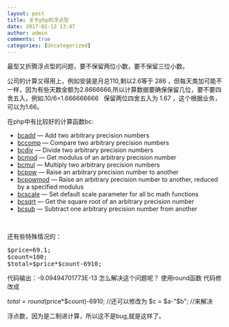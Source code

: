 ```yaml
---
layout: post
title: 关于php的浮点型
date: 2017-02-12 13:47
author: admin
comments: true
categories: [Uncategorized]
---
```

最型又折腾浮点型的问题，要不保留两位小数，要不保留三位小数。

公司的计算又得用上，例如安装是月总110,剩以2.6等于 286 ，但每天类加可能不一样，因为有些天数金额为2.8666666,所以计算数据要确保保留几位，要不要四舍五入，例如.10/6=1.666666666   保留两位四舍五入为 1.67 ，这个根据业务，可以为1.66。

在php中有比较好的计算函数bc:
<ul class="ul1">
 	<li class="li1"><span class="s1"><a href="file:///Users/show/Library/Application%20Support/Dash/DocSets/PHP/PHP.docset/Contents/Resources/Documents/php.net/manual/en/function.bcadd.html"><span class="s2">bcadd</span></a></span><span class="s3"> — Add two arbitrary precision numbers</span></li>
 	<li class="li1"><span class="s4"><a href="file:///Users/show/Library/Application%20Support/Dash/DocSets/PHP/PHP.docset/Contents/Resources/Documents/php.net/manual/en/function.bccomp.html"><span class="s2">bccomp</span></a></span><span class="s3"> — Compare two arbitrary precision numbers</span></li>
 	<li class="li1"><span class="s4"><a href="file:///Users/show/Library/Application%20Support/Dash/DocSets/PHP/PHP.docset/Contents/Resources/Documents/php.net/manual/en/function.bcdiv.html"><span class="s2">bcdiv</span></a></span><span class="s3"> — Divide two arbitrary precision numbers</span></li>
 	<li class="li1"><span class="s4"><a href="file:///Users/show/Library/Application%20Support/Dash/DocSets/PHP/PHP.docset/Contents/Resources/Documents/php.net/manual/en/function.bcmod.html"><span class="s2">bcmod</span></a></span><span class="s3"> — Get modulus of an arbitrary precision number</span></li>
 	<li class="li1"><span class="s4"><a href="file:///Users/show/Library/Application%20Support/Dash/DocSets/PHP/PHP.docset/Contents/Resources/Documents/php.net/manual/en/function.bcmul.html"><span class="s2">bcmul</span></a></span><span class="s3"> — Multiply two arbitrary precision numbers</span></li>
 	<li class="li1"><span class="s4"><a href="file:///Users/show/Library/Application%20Support/Dash/DocSets/PHP/PHP.docset/Contents/Resources/Documents/php.net/manual/en/function.bcpow.html"><span class="s2">bcpow</span></a></span><span class="s3"> — Raise an arbitrary precision number to another</span></li>
 	<li class="li1"><span class="s4"><a href="file:///Users/show/Library/Application%20Support/Dash/DocSets/PHP/PHP.docset/Contents/Resources/Documents/php.net/manual/en/function.bcpowmod.html"><span class="s2">bcpowmod</span></a></span><span class="s3"> — Raise an arbitrary precision number to another, reduced by a specified modulus</span></li>
 	<li class="li1"><span class="s4"><a href="file:///Users/show/Library/Application%20Support/Dash/DocSets/PHP/PHP.docset/Contents/Resources/Documents/php.net/manual/en/function.bcscale.html"><span class="s2">bcscale</span></a></span><span class="s3"> — Set default scale parameter for all bc math functions</span></li>
 	<li class="li1"><span class="s4"><a href="file:///Users/show/Library/Application%20Support/Dash/DocSets/PHP/PHP.docset/Contents/Resources/Documents/php.net/manual/en/function.bcsqrt.html"><span class="s2">bcsqrt</span></a></span><span class="s3"> — Get the square root of an arbitrary precision number</span></li>
 	<li class="li1"><span class="s4"><a href="file:///Users/show/Library/Application%20Support/Dash/DocSets/PHP/PHP.docset/Contents/Resources/Documents/php.net/manual/en/function.bcsub.html"><span class="s2">bcsub</span></a></span><span class="s3"> — Subtract one arbitrary precision number from another</span></li>
</ul>
&nbsp;

还有些特殊情况的：
<pre>$price=69.1;
$count=100;
$total=$price*$count-6910;</pre>
代码输出：-9.09494701773E-13
怎么解决这个问题呢？
使用round函数
代码修改成

$total=round($price*$count)-6910;
//还可以修改为
$c = $a-"$b"; //来解决

浮点数，因为是二制进计算，所以这不是bug,就是这样了。
